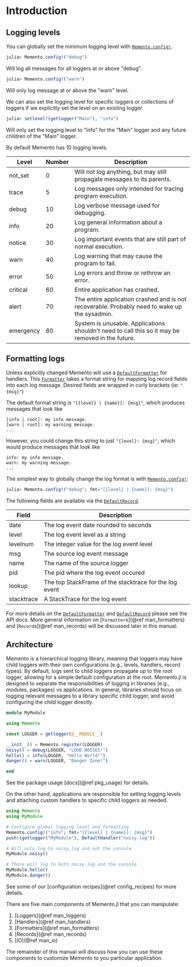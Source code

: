 # Introduction

## Logging levels

You can globally set the minimum logging level with [`Memento.config!`](@ref).

```julia
julia> Memento.config!("debug")
```
Will log all messages for all loggers at or above "debug".

```julia
julia> Memento.config!("warn")
```
Will only log message at or above the "warn" level.

We can also set the logging level for specific loggers or collections of loggers if we explicitly set the level on an existing logger.

```julia
julia> setlevel!(getlogger("Main"), "info")
```
Will only set the logging level to "info" for the "Main" logger and any future children of the "Main" logger.

By default Memento has 10 logging levels.

Level | Number | Description
--- | --- | ---
not_set | 0 | Will not log anything, but may still propagate messages to its parents.
trace | 5 | Log messages only intended for tracing program execution.
debug | 10 | Log verbose message used for debugging.
info | 20 | Log general information about a program.
notice | 30 | Log important events that are still part of normal execution.
warn | 40 | Log warning that may cause the program to fail.
error | 50 | Log errors and throw or rethrow an error.
critical | 60 | Entire application has crashed.
alert | 70 | The entire application crashed and is not recoverable. Probably need to wake up the sysadmin.
emergency | 80 | System is unusable. Applications shouldn't need to call this so it may be removed in the future.

## Formatting logs

Unless explicitly changed Memento will use a [`DefaultFormatter`](@ref) for handlers.
This [`Formatter`](@ref) takes a format string for mapping log record fields into each log message.
Desired fields are wrapped in curly brackets (ie: `"{msg}"`)

The default format string is `"[{level} | {name}]: {msg}"`, which produces messages that look like

```
[info | root]: my info message.
[warn | root]: my warning message.
...
```

However, you could change this string to just `"{level}: {msg}"`, which would produce messages that look like

```
info: my info message.
warn: my warning message.
...
```

The simplest way to globally change the log format is with [`Memento.config!`](@ref):

```julia
julia> Memento.config!("debug"; fmt="[{level} | {name}]: {msg}")
```

The following fields are available via the [`DefaultRecord`](@ref).

Field | Description
--- | ---
date | The log event date rounded to seconds
level | The log event level as a string
levelnum | The integer value for the log event level
msg | The source log event message
name | The name of the source logger
pid | The pid where the log event occured
lookup | The top StackFrame of the stacktrace for the log event
stacktrace | A StackTrace for the log event

For more details on the [`DefaultFormatter`](@ref) and [`DefaultRecord`](@ref) please see the API docs.
More general information on [`Formatter`s](@ref man_formatters) and [`Record`s](@ref man_records) will be discussed later in this manual.

## Architecture

Memento is a hierarchical logging library, meaning that loggers may have child loggers with their own configurations (e.g., levels, handlers, record types).
By default, logs sent to child loggers propagate up to the root logger, allowing for a simple default configuration at the root.
Memento.jl is designed to separate the responsibilities of logging in libraries (e.g., modules, packages) vs applications.
In general, libraries should focus on logging relevant messages to a library specific child logger, and avoid configuring the child logger directly.

```julia
module MyModule

using Memento

const LOGGER = getlogger(@__MODULE__)

__init__() = Memento.register(LOGGER)
noisy() = debug(LOGGER, "LOUD NOISES!")
hello() = info(LOGGER, "Hello World!")
danger() = warn(LOGGER, "Danger Zone!")

end
```

See the package usage [docs](@ref pkg_usage) for details.

On the other hand, applications are responsible for setting logging levels and attaching custom handlers to specific child loggers as needed.

```julia
using Memento
using MyModule

# Configure global logging level and formatting
Memento.config!("info"; fmt="[{level} | {name}]: {msg}")
push!(getlogger("MyModule"), DefaultHandler("noisy.log"))

# Will only log to noisy.log and not the console
MyModule.noisy()

# These will log to both noisy.log and the console
MyModule.hello()
MyModule.danger()
```

See some of our [configuration recipes](@ref config_recipes) for more details.

There are five main components of Memento.jl that you can manipulate:

1. [Loggers](@ref man_loggers)
2. [Handlers](@ref man_handlers)
3. [Formatters](@ref man_formatters)
4. [Records](@ref man_records)
5. [IO](@ref man_io)

The remainder of this manual will discuss how you can use these components to customize Memento to you particular application.
